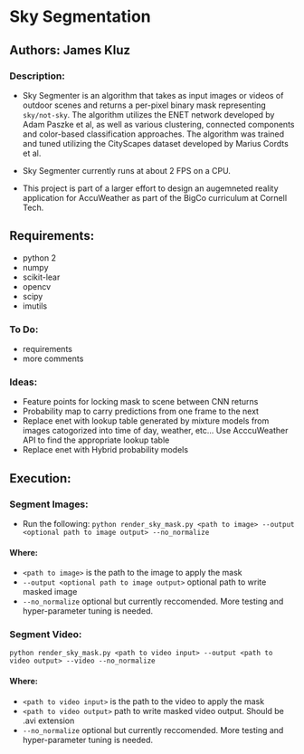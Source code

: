 # Sky Segmentation

## Authors: James Kluz

### Description:
- Sky Segmenter is an algorithm that takes as input images or videos of outdoor scenes and returns a per-pixel binary mask representing `sky/not-sky`. The algorithm utilizes the ENET network developed by Adam Paszke et al, as well as various clustering, connected components and color-based classification approaches. The algorithm was trained and tuned utilizing the CityScapes dataset developed by Marius Cordts et al.

- Sky Segmenter currently runs at about 2 FPS on a CPU. 

- This project is part of a larger effort to design an augemneted reality application for AccuWeather as part of the BigCo curriculum at Cornell Tech.  

## Requirements:
- python 2
- numpy
- scikit-lear
- opencv
- scipy
- imutils

### To Do:
- requirements
- more comments

### Ideas:
- Feature points for locking mask to scene between CNN returns
- Probability map to carry predictions from one frame to the next
- Replace enet with lookup table generated by mixture models from images catogorized into time of day, weather, etc... Use AcccuWeather API to find the appropriate lookup table
- Replace enet with Hybrid probability models

## Execution:
### Segment Images:
- Run the following:
`python render_sky_mask.py <path to image> --output <optional path to image output> --no_normalize`

#### Where:
* `<path to image>` is the path to the image to apply the mask
* `--output <optional path to image output>` optional path to write masked image
* `--no_normalize` optional but currently reccomended. More testing and hyper-parameter tuning is needed. 

### Segment Video:
`python render_sky_mask.py <path to video input> --output <path to video output> --video --no_normalize`

#### Where:
* `<path to video input>` is the path to the video to apply the mask
* `<path to video output>` path to write masked video output. Should be .avi extension
* `--no_normalize` optional but currently reccomended. More testing and hyper-parameter tuning is needed. 